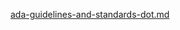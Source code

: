[ada-guidelines-and-standards-dot.md](http://www.access-board.gov/guidelines-and-standards/buildings-and-sites/about-the-aba-standards/background/dod-memorandum
)

